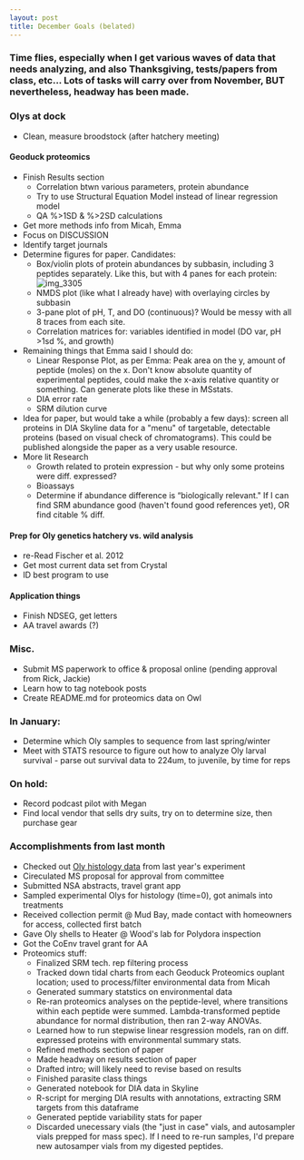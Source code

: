 ```yaml
---
layout: post
title: December Goals (belated)
---
```


### Time flies, especially when I get various waves of data that needs analyzing, and also Thanksgiving, tests/papers from class, etc... Lots of tasks will carry over from November, BUT nevertheless, headway has been made. 

### Olys at dock
  * Clean, measure broodstock (after hatchery meeting)

#### Geoduck proteomics
  * Finish Results section  
    - Correlation btwn various parameters, protein abundance 
    - Try to use Structural Equation Model instead of linear regression model 
    -  QA %>1SD & %>2SD calculations
  * Get more methods info from Micah, Emma  
  * Focus on DISCUSSION  
  * Identify target journals  
  * Determine figures for paper. Candidates:  
    - Box/violin plots of protein abundances by subbasin, including 3 peptides separately. Like this, but with 4 panes for each protein:
    ![img_3305](https://user-images.githubusercontent.com/17264765/33912883-6567cb02-df4c-11e7-838e-371de3fd2018.JPG)  
    - NMDS plot (like what I already have) with overlaying circles by subbasin  
    - 3-pane plot of pH, T, and DO (continuous)? Would be messy with all 8 traces from each site.  
    - Correlation matrices for: variables identified in model (DO var, pH >1sd %, and growth)  
  * Remaining things that Emma said I should do:  
     - Linear Response Plot, as per Emma:  Peak area on the y, amount of peptide (moles) on the x. Don't know absolute quantity of experimental peptides, could make the x-axis relative quantity or something. Can generate plots like these in MSstats.  
     - DIA error rate   
     - SRM dilution curve  
 * Idea for paper, but would take a while (probably a few days): screen all proteins in DIA Skyline data for a "menu" of targetable, detectable proteins (based on visual check of chromatograms).  This could be published alongside the paper as a very usable resource.  
 * More lit Research   
     - Growth related to protein expression - but why only some proteins were diff. expressed?    
     - Bioassays  
     - Determine if abundance difference is “biologically relevant." If I can find SRM abundance good (haven't found good references yet), OR find citable % diff.  
 
#### Prep for Oly genetics hatchery vs. wild analysis
 - re-Read Fischer et al. 2012
 - Get most current data set from Crystal
 - ID best program to use

#### Application things
 - Finish NDSEG, get letters  
 - AA travel awards (?)  
 
### Misc.
- Submit MS paperwork to office & proposal online (pending approval from Rick, Jackie)
- Learn how to tag notebook posts
- Create README.md for proteomics data on Owl

### In January:
 - Determine which Oly samples to sequence from last spring/winter
 - Meet with STATS resource to figure out how to analyze Oly larval survival - parse out survival data to 224um, to juvenile, by time for reps

### On hold: 
 * Record podcast pilot with Megan
 * Find local vendor that sells dry suits, try on to determine size, then purchase gear 

### Accomplishments from last month
  * Checked out [Oly histology data](https://github.com/laurahspencer/LabNotebook/blob/master/_posts/2017-11-07-Oly-Histology-Pie-Charts.md) from last year's experiment  
  * Cireculated MS proposal for approval from committee  
  * Submitted NSA abstracts, travel grant app  
  * Sampled experimental Olys for histology (time=0), got animals into treatments  
  * Received collection permit @ Mud Bay, made contact with homeowners for access, collected first batch  
  * Gave Oly shells to Heater @ Wood's lab for Polydora inspection  
  * Got the CoEnv travel grant for AA  
  * Proteomics stuff:   
      * Finalized SRM tech. rep filtering process
      * Tracked down tidal charts from each Geoduck Proteomics ouplant location; used to process/filter environmental data from Micah  
      * Generated summary statstics on environmental data  
      * Re-ran proteomics analyses on the peptide-level, where transitions within each peptide were summed. Lambda-transformed peptide   abundance for normal distribution, then ran 2-way ANOVAs.  
      * Learned how to run stepwise linear resgression models, ran on diff. expressed proteins with environmental summary stats.  
      * Refined methods section of paper   
      * Made headway on results section of paper   
      * Drafted intro; will likely need to revise based on results  
      * Finished parasite class things  
      * Generated notebook for DIA data in Skyline  
      * R-script for merging DIA results with annotations, extracting SRM targets from this dataframe  
      * Generated peptide variability stats for paper  
      * Discarded unecessary vials (the "just in case" vials, and autosampler vials prepped for mass spec). If I need to re-run samples, I'd prepare new autosamper vials from my digested peptides.  
   
   

